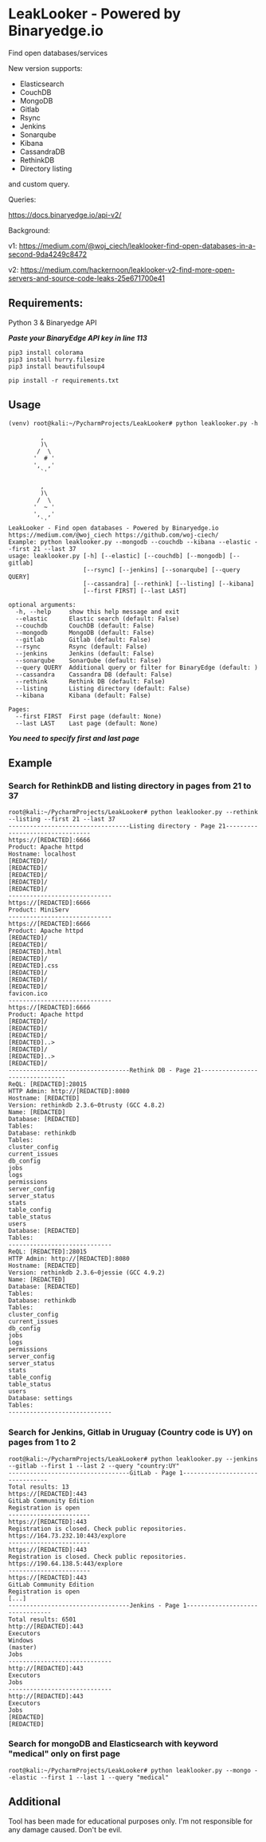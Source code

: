 # LeakLooker - Powered by Binaryedge.io
Find open databases/services

New version supports:
- Elasticsearch
- CouchDB
- MongoDB
- Gitlab
- Rsync
- Jenkins
- Sonarqube
- Kibana
- CassandraDB
- RethinkDB
- Directory listing

and custom query.

Queries:

https://docs.binaryedge.io/api-v2/

Background:

v1: https://medium.com/@woj_ciech/leaklooker-find-open-databases-in-a-second-9da4249c8472

v2: https://medium.com/hackernoon/leaklooker-v2-find-more-open-servers-and-source-code-leaks-25e671700e41

## Requirements:
Python 3 &
Binaryedge API

***Paste your BinaryEdge API key in line 113***
```
pip3 install colorama
pip3 install hurry.filesize
pip3 install beautifulsoup4
```

```
pip install -r requirements.txt
```

## Usage
```
(venv) root@kali:~/PycharmProjects/LeakLooker# python leaklooker.py -h

         ,
         )\
        /  \
       '  # '
       ',  ,'
         `'

         ,
         )\
        /  \
       '  ~ '
       ',  ,'
         `'
LeakLooker - Find open databases - Powered by Binaryedge.io
https://medium.com/@woj_ciech https://github.com/woj-ciech/
Example: python leaklooker.py --mongodb --couchdb --kibana --elastic --first 21 --last 37
usage: leaklooker.py [-h] [--elastic] [--couchdb] [--mongodb] [--gitlab]
                     [--rsync] [--jenkins] [--sonarqube] [--query QUERY]
                     [--cassandra] [--rethink] [--listing] [--kibana]
                     [--first FIRST] [--last LAST]

optional arguments:
  -h, --help     show this help message and exit
  --elastic      Elastic search (default: False)
  --couchdb      CouchDB (default: False)
  --mongodb      MongoDB (default: False)
  --gitlab       Gitlab (default: False)
  --rsync        Rsync (default: False)
  --jenkins      Jenkins (default: False)
  --sonarqube    SonarQube (default: False)
  --query QUERY  Additional query or filter for BinaryEdge (default: )
  --cassandra    Cassandra DB (default: False)
  --rethink      Rethink DB (default: False)
  --listing      Listing directory (default: False)
  --kibana       Kibana (default: False)

Pages:
  --first FIRST  First page (default: None)
  --last LAST    Last page (default: None)

```

***You need to specify first and last page***

## Example

### Search for RethinkDB and listing directory in pages from 21 to 37
```
root@kali:~/PycharmProjects/LeakLooker# python leaklooker.py --rethink --listing --first 21 --last 37
----------------------------------Listing directory - Page 21--------------------------------
https://[REDACTED]:6666
Product: Apache httpd
Hostname: localhost
[REDACTED]/
[REDACTED]/
[REDACTED]/
[REDACTED]/
[REDACTED]/
-----------------------------
https://[REDACTED]:6666
Product: MiniServ
-----------------------------
https://[REDACTED]:6666
Product: Apache httpd
[REDACTED]/
[REDACTED]/
[REDACTED].html
[REDACTED]/
[REDACTED].css
[REDACTED]/
[REDACTED]/
[REDACTED]/
favicon.ico
-----------------------------
https://[REDACTED]:6666
Product: Apache httpd
[REDACTED]/
[REDACTED]/
[REDACTED]/
[REDACTED]..>
[REDACTED]/
[REDACTED]..>
[REDACTED]/
----------------------------------Rethink DB - Page 21--------------------------------
ReQL: [REDACTED]:28015
HTTP Admin: http://[REDACTED]:8080
Hostname: [REDACTED]
Version: rethinkdb 2.3.6~0trusty (GCC 4.8.2)
Name: [REDACTED]
Database: [REDACTED]
Tables: 
Database: rethinkdb
Tables: 
cluster_config
current_issues
db_config
jobs
logs
permissions
server_config
server_status
stats
table_config
table_status
users
Database: [REDACTED]
Tables: 
-----------------------------
ReQL: [REDACTED]:28015
HTTP Admin: http://[REDACTED]:8080
Hostname: [REDACTED]
Version: rethinkdb 2.3.6~0jessie (GCC 4.9.2)
Name: [REDACTED]
Database: [REDACTED]
Tables: 
Database: rethinkdb
Tables: 
cluster_config
current_issues
db_config
jobs
logs
permissions
server_config
server_status
stats
table_config
table_status
users
Database: settings
Tables: 
-----------------------------

```

### Search for Jenkins, Gitlab in Uruguay (Country code is UY) on pages from 1 to 2
```
root@kali:~/PycharmProjects/LeakLooker# python leaklooker.py --jenkins --gitlab --first 1 --last 2 --query "country:UY"
----------------------------------GitLab - Page 1--------------------------------
Total results: 13
https://[REDACTED]:443
GitLab Community Edition
Registration is open
-----------------------
https://[REDACTED]:443
Registration is closed. Check public repositories. https://164.73.232.10:443/explore
-----------------------
https://[REDACTED]:443
Registration is closed. Check public repositories. https://190.64.138.5:443/explore
-----------------------
https://[REDACTED]:443
GitLab Community Edition
Registration is open
[...]
----------------------------------Jenkins - Page 1--------------------------------
Total results: 6501
http://[REDACTED]:443
Executors
Windows
(master)
Jobs
-----------------------------
http://[REDACTED]:443
Executors
Jobs
-----------------------------
http://[REDACTED]:443
Executors
Jobs
[REDACTED]
[REDACTED]
```
### Search for mongoDB and Elasticsearch with keyword "medical" only on first page
```
root@kali:~/PycharmProjects/LeakLooker# python leaklooker.py --mongo --elastic --first 1 --last 1 --query "medical"
```
## Additional
Tool has been made for educational purposes only. I'm not responsible for any damage caused. Don't be evil.
